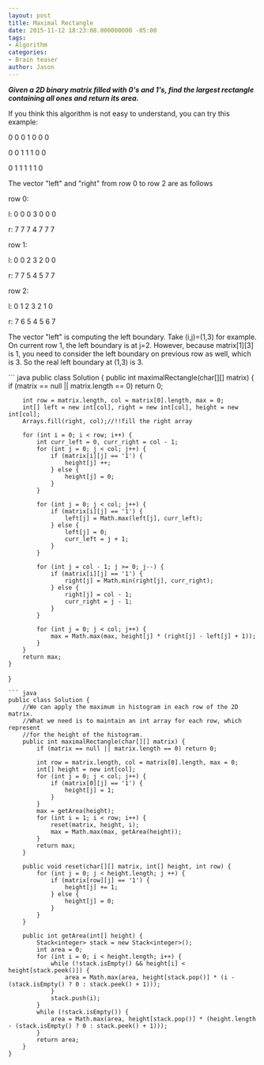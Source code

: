 ```yaml
---
layout: post
title: Maximal Rectangle
date: 2015-11-12 18:23:08.000000000 -05:00
tags:
- Algorithm
categories:
- Brain teaser
author: Jason
---
```

<p><strong><em>Given a 2D binary matrix filled with 0's and 1's, find the largest rectangle containing all ones and return its area.</em></strong></p>


<p>If you think this algorithm is not easy to understand, you can try this example:</p>
<p>0 0 0 1 0 0 0</p>
<p>0 0 1 1 1 0 0</p>
<p>0 1 1 1 1 1 0</p>
<p>The vector "left" and "right" from row 0 to row 2 are as follows</p>
<p>row 0:</p>
<p>l: 0 0 0 3 0 0 0</p>
<p>r: 7 7 7 4 7 7 7</p>
<p>row 1:</p>
<p>l: 0 0 2 3 2 0 0</p>
<p>r: 7 7 5 4 5 7 7</p>
<p>row 2:</p>
<p>l: 0 1 2 3 2 1 0</p>
<p>r: 7 6 5 4 5 6 7</p>
<p>The vector "left" is computing the left boundary. Take (i,j)=(1,3) for example. On current row 1, the left boundary is at j=2. However, because matrix[1][3] is 1, you need to consider the left boundary on previous row as well, which is 3. So the real left boundary at (1,3) is 3.</p>
``` java
public class Solution {
    public int maximalRectangle(char[][] matrix) {
        if (matrix == null || matrix.length == 0) return 0;
        
        int row = matrix.length, col = matrix[0].length, max = 0;
        int[] left = new int[col], right = new int[col], height = new int[col];
        Arrays.fill(right, col);//!!fill the right array
        
        for (int i = 0; i < row; i++) {
            int curr_left = 0, curr_right = col - 1;
            for (int j = 0; j < col; j++) {
                if (matrix[i][j] == '1') {
                    height[j] ++;
                } else {
                    height[j] = 0;
                }
            }
            
            for (int j = 0; j < col; j++) {
                if (matrix[i][j] == '1') {
                    left[j] = Math.max(left[j], curr_left);
                } else {
                    left[j] = 0;
                    curr_left = j + 1;
                }
            }
            
            for (int j = col - 1; j >= 0; j--) {
                if (matrix[i][j] == '1') {
                    right[j] = Math.min(right[j], curr_right);
                } else {
                    right[j] = col - 1;
                    curr_right = j - 1;
                }
            }
            
            for (int j = 0; j < col; j++) {
                max = Math.max(max, height[j] * (right[j] - left[j] + 1));
            }
        }
        return max;
    }
}
```
``` java
public class Solution {
    //We can apply the maximum in histogram in each row of the 2D matrix. 
    //What we need is to maintain an int array for each row, which represent 
    //for the height of the histogram.
    public int maximalRectangle(char[][] matrix) {
        if (matrix == null || matrix.length == 0) return 0;
        
        int row = matrix.length, col = matrix[0].length, max = 0;
        int[] height = new int[col];
        for (int j = 0; j < col; j++) {
            if (matrix[0][j] == '1') {
                height[j] = 1;
            }
        }
        max = getArea(height);
        for (int i = 1; i < row; i++) {
            reset(matrix, height, i);
            max = Math.max(max, getArea(height));
        }
        return max;
    }
    
    public void reset(char[][] matrix, int[] height, int row) {
        for (int j = 0; j < height.length; j ++) {
            if (matrix[row][j] == '1') {
                height[j] += 1;
            } else {
                height[j] = 0;
            }
        }
    }
    
    public int getArea(int[] height) {
        Stack<integer> stack = new Stack<integer>();
        int area = 0;
        for (int i = 0; i < height.length; i++) {
            while (!stack.isEmpty() && height[i] < height[stack.peek()]) {
                area = Math.max(area, height[stack.pop()] * (i - (stack.isEmpty() ? 0 : stack.peek() + 1)));
            }
            stack.push(i);
        }
        while (!stack.isEmpty()) {
            area = Math.max(area, height[stack.pop()] * (height.length - (stack.isEmpty() ? 0 : stack.peek() + 1)));
        }
        return area;
    }
}
```
